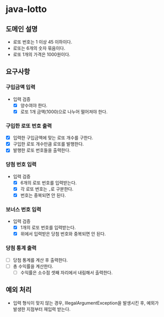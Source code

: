 # java-lotto

## 도메인 설명

- 로또 번호는 1 이상 45 이하이다.
- 로또는 6개의 숫자 묶음이다.
- 로또 1개의 가격은 1000원이다.

## 요구사항

### 구입금액 입력

- 입력 검증
    - [x] 양수여야 한다.
    - [x] 로또 1개 금액(1000)으로 나누어 떨어져야 한다.

### 구입한 로또 번호 출력

- [x] 입력한 구입금액에 맞는 로또 개수를 구한다.
- [x] 구입한 로또 개수만큼 로또를 발행한다.
- [x] 발행한 로또 번호들을 출력한다.

### 당첨 번호 입력

- 입력 검증
    - [x] 6개의 로또 번호를 입력받는다.
    - [x] 각 로또 번호는 `,`로 구분한다.
    - [x] 번호는 중복되면 안 된다.

### 보너스 번호 입력

- 입력 검증
    - [x] 1개의 로또 번호를 입력받는다.
    - [x] 위에서 입력받은 당첨 번호와 중복되면 안 된다.

### 당첨 통계 출력

- [ ] 당첨 통계를 계산 후 출력한다.
- [ ] 총 수익률을 계산한다.
    - [ ] 수익률은 소수점 셋째 자리에서 내림해서 출력한다.

## 예외 처리

- 입력 형식이 맞지 않는 경우, IllegalArgumentException을 발생시킨 후, 예외가 발생한 지점부터 재입력 받는다.
